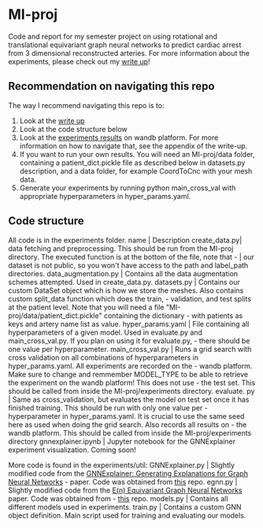 # MI-proj
Code and report for my semester project on using rotational and translational equivariant graph neural networks to predict cardiac arrest from 3 dimensional reconstructed arteries. For more information about the experiments, please check out my [write up](https://github.com/jacobbamberger/MI-proj/blob/main/MI_pred_Report.pdf)!

## Recommendation on navigating this repo
The way I recommend navigating this repo is to:
1) Look at the [write up](https://github.com/jacobbamberger/MI-proj/blob/main/MI_pred_Report.pdf)
2) Look at the code structure below
3) Look at the [experiments results](https://wandb.ai/yayabambam/mi-prediction) on wandb platform. For more information on how to navigate that, see the appendix of the write-up.
4) If you want to run your own results. You will need an MI-proj/data folder, containing a patient_dict.pickle file as described below in datasets.py description, and a data folder, for example CoordToCnc with your mesh data.
5) Generate your experiments by running python main_cross_val with appropriate hyperparameters in hyper_params.yaml.

## Code structure
 All code is in the experiments folder. 
 name          |      Description
 create_data.py|      data fetching and preprocessing. This should be run from the MI-proj directory. The executed function is at the bottom of the file, note that                           -              |      our dataset is not public, so you won't have access to the path and label_path directories. 
 data_augmentation.py | Contains all the data augmentation schemes attempted. Used in create_data.py.
 datasets.py   |      Contains our custom DataSet object which is how we store the meshes. Also contains custom split_data function which does the train,              -                     validation, and test splits at the patient level. Note that you will need a file "MI-proj/data/patient_dict.pickle" containing the dictionary      -                     with patients as keys and artery name list as value.
hyper_params.yaml   | File containing all hyperparameters of a given model. Used in evaluate.py and main_cross_val.py. If you plan on using it for evaluate.py,              -                     there should be one value per hyperparameter.
main_cross_val.py   | Runs a grid search with cross validation on all combinations of hyperparameters in hyper_params.yaml. All experiments are recorded on the               -                     wandb platform. Make sure to change and remmember MODEL_TYPE to be able to retrieve the experiment on the wandb platform! This does not use    -                     the test set. This should be called from inside the MI-proj/experiments directory.
evaluate. py      |   Same as cross_validation, but evaluates the model on test set once it has finished training. This should be run with only one value per          -                     hyperparameter in hyper_params.yaml. It is crucial to use the same seed here as used when doing the grid search. Also records all results on         -                     the wandb platform. This should be called from inside the MI-proj/experiments directory
gnnexplainer.ipynb | Jupyter notebook for the GNNExplainer experiment visualization. Coming soon!

More code is found in the experiments/util:
GNNExplainer.py   |    Slightly modified code from the [GNNExplainer: Generating Explanations for Graph Neural Networks](https://arxiv.org/pdf/1903.03894.pdf)              -                      paper. Code was obtained from [this](https://github.com/RexYing/gnn-model-explainer) repo.
egnn.py           |    Slightly modified code from the [E(n) Equivariant Graph Neural Networks](https://arxiv.org/pdf/2102.09844.pdf) paper. Code was obtained from          -                      [this](https://github.com/vgsatorras/egnn) repo.
models.py         |    Contains all different models used in experiments.
train.py          |    Contains a custom GNN object definition. Main script used for training and evaluating our models.


 
